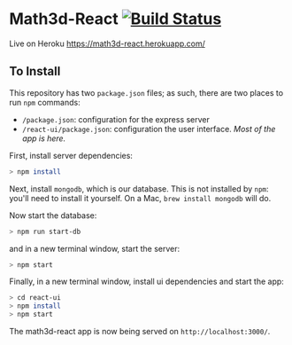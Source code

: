 # Math3d-React [![Build Status](https://travis-ci.com/ChristopherChudzicki/math3d-react.svg?branch=master)](https://travis-ci.com/ChristopherChudzicki/math3d-react)

Live on Heroku https://math3d-react.herokuapp.com/

## To Install

This repository has two `package.json` files; as such, there are two places to run `npm` commands:

- `/package.json`: configuration for the express server
- `/react-ui/package.json`: configuration the user interface. *Most of the app is here.*

First, install server dependencies:
```bash
> npm install
```

Next, install `mongodb`, which is our database. This is not installed by `npm`: you'll need to install it yourself. On a Mac, `brew install mongodb` will do.

Now start the database:
```bash
> npm run start-db
```
and in a new terminal window, start the server:
```bash
> npm start
```

Finally, in a new terminal window, install ui dependencies and start the app:
```bash
> cd react-ui
> npm install
> npm start
```

The math3d-react app is now being served on `http://localhost:3000/`.
